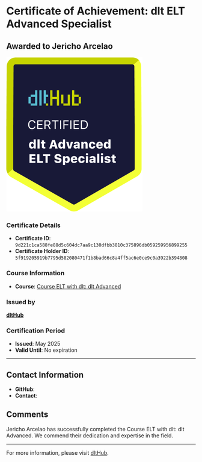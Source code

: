 
# Certificate of Achievement: dlt ELT Advanced Specialist

## Awarded to **Jericho Arcelao**

![Course Image](../badges/advanced_etl_specialist.png)

### Certificate Details
- **Certificate ID**: `9d221c1ca588fe88d5c604dc7aa9c130dfbb3810c375896db059259956899255`
- **Certificate Holder ID**: `5f919205919b7795d582080471f1b8bad66c8a4ff5ac6e0ce9c0a3922b394808`

### Course Information
- **Course**: [Course ELT with dlt: dlt Advanced](https://github.com/dlt-hub/dlthub-education/tree/main/courses/dlt_advanced_2025)

### Issued by
[**dltHub**](https://dlthub.com/) 

### Certification Period
- **Issued**: May 2025
- **Valid Until**: No expiration

---

## Contact Information
- **GitHub**: 
- **Contact**: 

## Comments
Jericho Arcelao has successfully completed the Course ELT with dlt: dlt Advanced. We commend their dedication and expertise in the field.

---

For more information, please visit [dltHub](https://dlthub.com/).
    